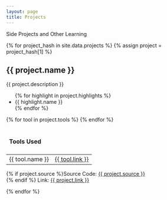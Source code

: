 ```yaml
---
layout: page
title: Projects
---
```


Side Projects and Other Learning

{% for project_hash in site.data.projects %}
{% assign project = project_hash[1] %}
<h2>
    {{ project.name }}
</h2>
<p>{{ project.description }}</p>
<ul>
{% for highlight in project.highlights %}
    <li>{{ highlight.name }}</li>
{% endfor %}
</ul>
<table>
    <thead>
    <tr>
        <td colspan="2"><h4>Tools Used</h4></td>
    </tr>
    </thead>
    <tbody>
    {% for tool in project.tools %}
    <tr>
        <td>{{ tool.name }}</td><td><a href="{{ tool.link }}">{{ tool.link }}</a></td>
    </tr>
    {% endfor %}
    </tbody>
</table>
<p>
{% if project.source %}Source Code: <a href="{{ project.source }}">{{ project.source }}</a><br />{% endif %}
Link: <a href="{{ project.link }}">{{ project.link }}</a>
</p>
{% endfor %}
